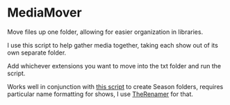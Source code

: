 # MediaMover
Move files up one folder, allowing for easier organization in libraries.

I use this script to help gather media together, taking each show out of its own separate folder.

Add whichever extensions you want to move into the txt folder and run the script.

Works well in conjunction with [this script](https://github.com/GHershkowitz/createSeasonFolder) to create Season folders, requires particular name formatting for shows, I use [TheRenamer](http://www.therenamer.com/) for that.
